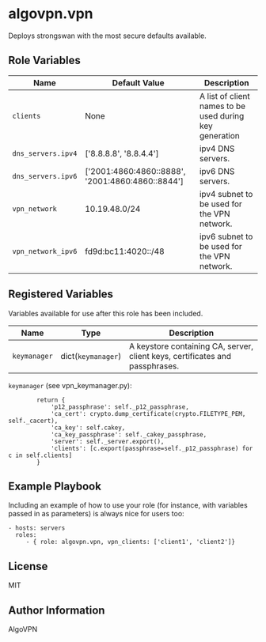 algovpn.vpn
===========

Deploys strongswan with the most secure defaults available.

Role Variables
--------------

| Name           | Default Value | Description                        |
| -------------- | ------------- | -----------------------------------|
| `clients` | None | A list of client names to be used during key generation |
| `dns_servers.ipv4`| ['8.8.8.8', '8.8.4.4'] | ipv4 DNS servers. |
| `dns_servers.ipv6`| ['2001:4860:4860::8888', '2001:4860:4860::8844'] | ipv6 DNS servers. |
| `vpn_network` | 10.19.48.0/24 | ipv4 subnet to be used for the VPN network. |
| `vpn_network_ipv6` | fd9d:bc11:4020::/48 | ipv6 subnet to be used for the VPN network. |


Registered Variables
--------------------
Variables available for use after this role has been included.

| Name           | Type | Description                        |
| -------------- | ------------- | -----------------------------------|
| `keymanager` | dict(`keymanager`) | A keystore containing CA, server, client keys, certificates and passphrases. |

`keymanager` (see vpn_keymanager.py):
```
        return {
            'p12_passphrase': self._p12_passphrase,
            'ca_cert': crypto.dump_certificate(crypto.FILETYPE_PEM, self._cacert),
            'ca_key': self.cakey,
            'ca_key_passphrase': self._cakey_passphrase,
            'server': self._server.export(),
            'clients': [c.export(passphrase=self._p12_passphrase) for c in self.clients]
        }
```


Example Playbook
----------------

Including an example of how to use your role (for instance, with variables passed in as parameters) is always nice for users too:

    - hosts: servers
      roles:
         - { role: algovpn.vpn, vpn_clients: ['client1', 'client2']}

License
-------

MIT

Author Information
------------------

AlgoVPN